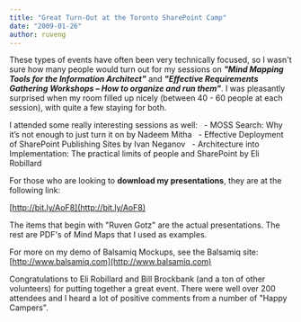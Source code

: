 ```yaml
---
title: "Great Turn-Out at the Toronto SharePoint Camp"
date: "2009-01-26"
author: ruveng
---
```


These types of events have often been very technically focused, so I wasn't sure how many people would turn out for my sessions on **_"Mind Mapping Tools for the Information Architect"_** and **_"Effective Requirements Gathering Workshops – How to organize and run them"_**. I was pleasantly surprised when my room filled up nicely (between 40 - 60 people at each session), with quite a few staying for both.

I attended some really interesting sessions as well:   - MOSS Search: Why it’s not enough to just turn it on by Nadeem Mitha   - Effective Deployment of SharePoint Publishing Sites by Ivan Neganov   - Architecture into Implementation: The practical limits of people and SharePoint by Eli Robillard

For those who are looking to **download my presentations**, they are at the following link:

[http://bit.ly/AoF8](http://bit.ly/AoF8)

The items that begin with "Ruven Gotz" are the actual presentations. The rest are PDF's of Mind Maps that I used as examples.

For more on my demo of Balsamiq Mockups, see the Balsamiq site: [http://www.balsamiq.com](http://www.balsamiq.com)

Congratulations to Eli Robillard and Bill Brockbank (and a ton of other volunteers) for putting together a great event. There were well over 200 attendees and I heard a lot of positive comments from a number of "Happy Campers".
